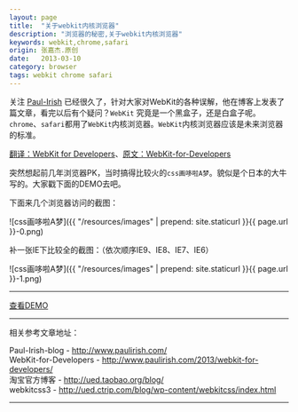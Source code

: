 ```yaml
---
layout: page
title:  "关于webkit内核浏览器"
description: "浏览器的秘密,关于webkit内核浏览器"
keywords: webkit,chrome,safari
origin: 张嘉杰.原创
date:   2013-03-10
category: browser
tags: webkit chrome safari
---
```

关注 [Paul-Irish] 已经很久了，针对大家对WebKit的各种误解，他在博客上发表了篇文章，看完以后有个疑问？`WebKit` 究竟是一个黑盒子，还是白盒子呢。`chrome`、`safari`都用了`WebKit`内核浏览器。`WebKit`内核浏览器应该是未来浏览器的标准。
<!--more-->

[翻译：WebKit for Developers]、[原文：WebKit-for-Developers]  

突然想起前几年浏览器PK，当时搞得比较火的`css画哆啦A梦`。貌似是个日本的大牛写的。大家戳下面的DEMO去吧。  

下面来几个浏览器访问的截图：  

![css画哆啦A梦]({{ "/resources/images" | prepend: site.staticurl }}{{ page.url }}-0.png)

补一张IE下比较全的截图：（依次顺序IE9、IE8、IE7、IE6）  

![css画哆啦A梦]({{ "/resources/images" | prepend: site.staticurl }}{{ page.url }}-1.png)

-----------------------

<a class="btn btn-primary btn-sm" href="/resources/demo{{ page.url}}-css3-duola.html" target="_blank">查看DEMO</a> 

-----------------------

相关参考文章地址：

Paul-Irish-blog - <http://www.paulirish.com/>  
WebKit-for-Developers - <http://www.paulirish.com/2013/webkit-for-developers/>  
淘宝官方博客 - <http://ued.taobao.org/blog/>  
webkitcss3 - <http://ued.ctrip.com/blog/wp-content/webkitcss/index.html>

-----------------------

[Paul-Irish]: http://www.paulirish.com/about/
[原文：WebKit-for-Developers]: http://www.paulirish.com/2013/webkit-for-developers/
[翻译：WebKit for Developers]: http://ued.taobao.org/blog/2013/03/webkit-for-developers/